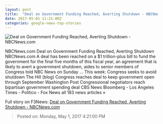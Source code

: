 ```yaml
---
layout: post
title:  "Deal on Government Funding Reached, Averting Shutdown - NBCNews.com"
date: 2017-05-01 11:21:00Z
categories: google-news-top-stories
---
```


![Deal on Government Funding Reached, Averting Shutdown - NBCNews.com](https://media2.s-nbcnews.com/j/newscms/2017_18/1981811/170428-donald-trump-mn-1500_ee9769edd717f89c45597ff017526f73.nbcnews-fp-1200-800.jpg)

NBCNews.com Deal on Government Funding Reached, Averting Shutdown NBCNews.com A deal has been reached on a $1 trillion-plus bill to fund the government for the final five months of this fiscal year, an agreement that is likely to avert a government shutdown, aides to senior members of Congress told NBC News on Sunday ... This week: Congress seeks to avoid shutdown The Hill (blog) Congress reaches deal to keep government open through September Washington Post Congressional negotiators reach bipartisan government spending deal CBS News Bloomberg - Los Angeles Times - Politico - Fox News all 183 news articles »


Full story on F3News: [Deal on Government Funding Reached, Averting Shutdown - NBCNews.com](http://www.f3nws.com/n/J4evgD)

> Posted on: Monday, May 1, 2017 4:21:00 PM
